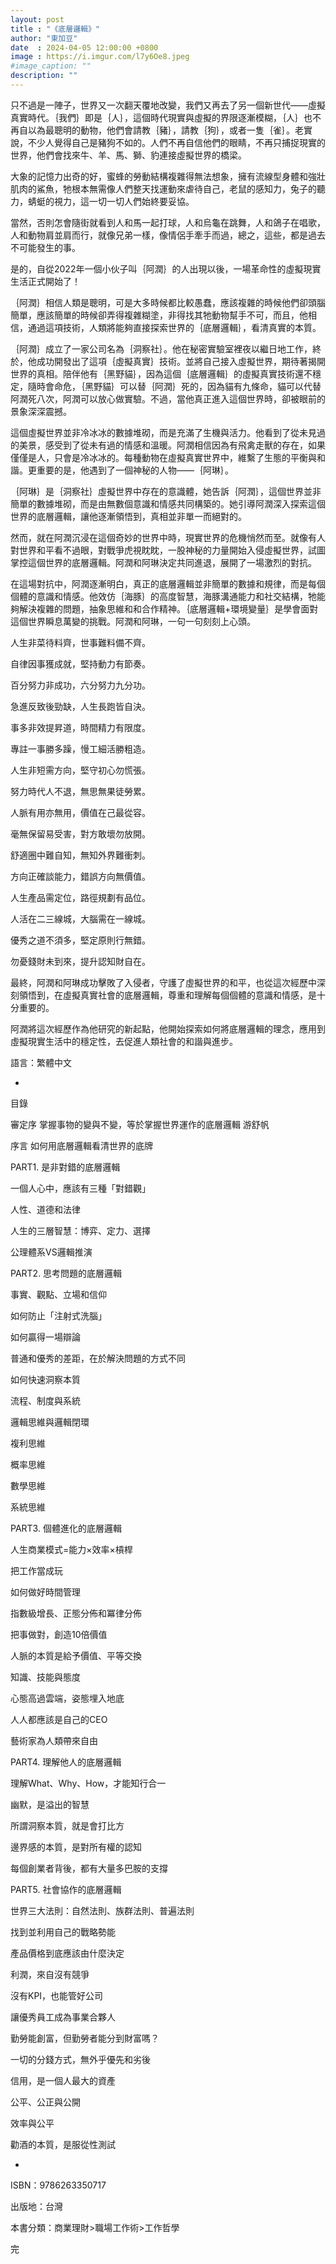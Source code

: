 ```yaml
---
layout: post
title : "《底層邏輯》"
author: "東加豆"
date  : 2024-04-05 12:00:00 +0800
image : https://i.imgur.com/l7y6Oe8.jpeg
#image_caption: ""
description: ""
---
```


只不過是一陣子，世界又一次翻天覆地改變，我們又再去了另一個新世代——虛擬真實時代。｛我們｝即是｛人｝，這個時代現實與虛擬的界限逐漸模糊，｛人｝也不再自以為最聰明的動物，他們會請教｛豬｝，請教｛狗｝，或者一隻｛雀｝。老實說，不少人覺得自己是豬狗不如的。人們不再自信他們的眼睛，不再只捕捉現實的世界，他們會找來牛、羊、馬、獅、豹連接虛擬世界的橋梁。

<!--more-->

大象的記憶力出奇的好，蜜蜂的勞動結構複雜得無法想象，擁有流線型身體和強壯肌肉的鯊魚，牠根本無需像人們整天找運動來虐待自己，老鼠的感知力，兔子的聽力，蜻蜓的視力，這一切一切人們始終要妥協。

當然，否則怎會隨街就看到人和馬一起打球，人和烏龜在跳舞，人和鴿子在唱歌，人和動物肩並肩而行，就像兄弟一樣，像情侶手牽手而過，總之，這些，都是過去不可能發生的事。

是的，自從2022年一個小伙子叫｛阿潤｝的人出現以後，一場革命性的虛擬現實生活正式開始了！

｛阿潤｝相信人類是聰明，可是大多時候都比較愚蠢，應該複雜的時候他們卻頭腦簡單，應該簡單的時候卻弄得複雜糊塗，非得找其牠動物幫手不可，而且，他相信，通過這項技術，人類將能夠直接探索世界的｛底層邏輯｝，看清真實的本質。

｛阿潤｝成立了一家公司名為｛洞察社｝。他在秘密實驗室裡夜以繼日地工作，終於，他成功開發出了這項｛虛擬真實｝技術。並將自己接入虛擬世界，期待著揭開世界的真相。陪伴他有｛黑野貓｝，因為這個｛底層邏輯｝的虛擬真實技術還不穩定，隨時會命危，｛黑野貓｝可以替｛阿潤｝死的，因為貓有九條命，貓可以代替阿潤死八次，阿潤可以放心做實驗。不過，當他真正進入這個世界時，卻被眼前的景象深深震撼。

這個虛擬世界並非冷冰冰的數據堆砌，而是充滿了生機與活力。他看到了從未見過的美景，感受到了從未有過的情感和溫暖。阿潤相信因為有飛禽走獸的存在，如果僅僅是人，只會是冷冰冰的。每種動物在虛擬真實世界中，維繫了生態的平衡與和諧。更重要的是，他遇到了一個神秘的人物——｛阿琳｝。

｛阿琳｝是｛洞察社｝虛擬世界中存在的意識體，她告訴｛阿潤｝，這個世界並非簡單的數據堆砌，而是由無數個意識和情感共同構築的。她引導阿潤深入探索這個世界的底層邏輯，讓他逐漸領悟到，真相並非單一而絕對的。

然而，就在阿潤沉浸在這個奇妙的世界中時，現實世界的危機悄然而至。就像有人對世界和平看不過眼，對戰爭虎視眈眈，一股神秘的力量開始入侵虛擬世界，試圖掌控這個世界的底層邏輯。阿潤和阿琳決定共同進退，展開了一場激烈的對抗。

在這場對抗中，阿潤逐漸明白，真正的底層邏輯並非簡單的數據和規律，而是每個個體的意識和情感。他效仿｛海豚｝的高度智慧，海豚溝通能力和社交結構，牠能夠解決複雜的問題，抽象思維和和合作精神。｛底層邏輯+環境變量｝是學會面對這個世界瞬息萬變的挑戰。阿潤和阿琳，一句一句刻刻上心頭。

人生非菜待料齊，世事難料備不齊。

自律因事獲成就，堅持動力有節奏。

百分努力非成功，六分努力九分功。

急進反致後勁缺，人生長跑皆自決。

事多非效提昇道，時間精力有限度。

專註一事勝多躁，慢工細活勝粗造。

人生非短需方向，堅守初心勿慌張。

努力時代人不退，無思無果徒勞累。

人脈有用亦無用，價值在己最從容。

毫無保留易受害，對方敢壞勿放開。

舒適圈中難自知，無知外界難衝刺。

方向正確談能力，錯誤方向無價值。

人生產品需定位，路徑規劃有品位。

人活在二三線城，大腦需在一線城。

優秀之道不須多，堅定原則行無錯。

勿憂錢財未到來，提升認知財自在。

最終，阿潤和阿琳成功擊敗了入侵者，守護了虛擬世界的和平，也從這次經歷中深刻領悟到，在虛擬真實社會的底層邏輯，尊重和理解每個個體的意識和情感，是十分重要的。

阿潤將這次經歷作為他研究的新起點，他開始探索如何將底層邏輯的理念，應用到虛擬現實生活中的穩定性，去促進人類社會的和諧與進步。

語言：繁體中文

-

目錄

審定序 掌握事物的變與不變，等於掌握世界運作的底層邏輯 游舒帆

序言 如何用底層邏輯看清世界的底牌

PART1. 是非對錯的底層邏輯

一個人心中，應該有三種「對錯觀」

人性、道德和法律

人生的三層智慧：博弈、定力、選擇

公理體系VS邏輯推演

PART2. 思考問題的底層邏輯

事實、觀點、立場和信仰

如何防止「注射式洗腦」

如何贏得一場辯論

普通和優秀的差距，在於解決問題的方式不同

如何快速洞察本質

流程、制度與系統

邏輯思維與邏輯閉環

複利思維

概率思維

數學思維

系統思維

PART3. 個體進化的底層邏輯

人生商業模式=能力×效率×槓桿

把工作當成玩

如何做好時間管理

指數級增長、正態分佈和冪律分佈

把事做對，創造10倍價值

人脈的本質是給予價值、平等交換

知識、技能與態度

心態高過雲端，姿態埋入地底

人人都應該是自己的CEO

藝術家為人類帶來自由

PART4. 理解他人的底層邏輯

理解What、Why、How，才能知行合一

幽默，是溢出的智慧

所謂洞察本質，就是會打比方

邊界感的本質，是對所有權的認知

每個創業者背後，都有大量多巴胺的支撐

PART5. 社會協作的底層邏輯

世界三大法則：自然法則、族群法則、普遍法則

找到並利用自己的戰略勢能

產品價格到底應該由什麼決定

利潤，來自沒有競爭

沒有KPI，也能管好公司

讓優秀員工成為事業合夥人

勤勞能創富，但勤勞者能分到財富嗎？

一切的分錢方式，無外乎優先和劣後

信用，是一個人最大的資產

公平、公正與公開

效率與公平

勸酒的本質，是服從性測試

-

ISBN：9786263350717

出版地：台灣

本書分類：商業理財>職場工作術>工作哲學

完

<!--END-->